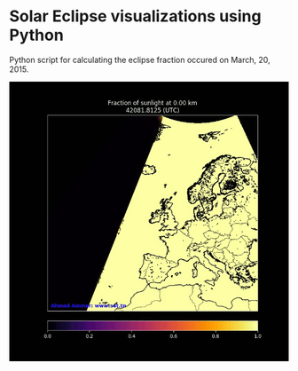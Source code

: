 # Solar Eclipse visualizations using Python 
Python script for calculating the eclipse fraction occured on March, 20, 2015.

![](eclipse.gif)